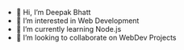 - 👋 Hi, I’m Deepak Bhatt
- 👀 I’m interested in Web Development
- 🌱 I’m currently learning Node.js
- 💞️ I’m looking to collaborate on WebDev Projects

<!---
deepakbhatttt/deepakbhatttt is a ✨ special ✨ repository because its `README.md` (this file) appears on your GitHub profile.
You can click the Preview link to take a look at your changes.
--->
